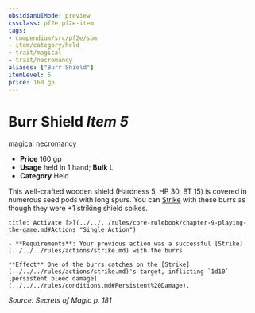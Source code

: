 ```yaml
---
obsidianUIMode: preview
cssclass: pf2e,pf2e-item
tags:
- compendium/src/pf2e/som
- item/category/held
- trait/magical
- trait/necromancy
aliases: ["Burr Shield"]
itemLevel: 5
price: 160 gp
---
```

# Burr Shield *Item 5*  
[magical](../../../rules/traits/magical.md)  [necromancy](../../../rules/traits/necromancy.md)  

- **Price** 160 gp
- **Usage** held in 1 hand; **Bulk** L
- **Category** Held

This well-crafted wooden shield (Hardness 5, HP 30, BT 15) is covered in numerous seed pods with long spurs. You can [Strike](../../../rules/actions/strike.md) with these burrs as though they were +1 striking shield spikes.

```ad-embed-ability
title: Activate [>](../../../rules/core-rulebook/chapter-9-playing-the-game.md#Actions "Single Action")

- **Requirements**: Your previous action was a successful [Strike](../../../rules/actions/strike.md) with the burrs

**Effect** One of the burrs catches on the [Strike](../../../rules/actions/strike.md)'s target, inflicting `1d10` [persistent bleed damage](../../../rules/conditions.md#Persistent%20Damage).
```

*Source: Secrets of Magic p. 181*
